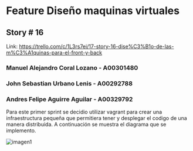 # Feature Diseño maquinas virtuales #

## Story # 16 
Link: https://trello.com/c/1L3rs7ei/17-story-16-dise%C3%B1o-de-las-m%C3%A1quinas-para-el-front-y-back

### Manuel Alejandro Coral Lozano - A00301480
### John Sebastian Urbano Lenis - A00292788
### Andres Felipe Aguirre Aguilar - A00329792

Para este primer sprint se decidio utilizar vagrant para crear una infraestructura pequeña que permitiera tener y desplegar el codigo de una manera distribuida. A continuación se muestra el diagrama que se implemento.  

![imagen1](https://raw.githubusercontent.com/andres1397/aik-portal/Feature-Infraestructura-Dise%C3%B1oMaquinasVirtuales/images/Dise%C3%B1oInfraestructuraStory%2316.png)